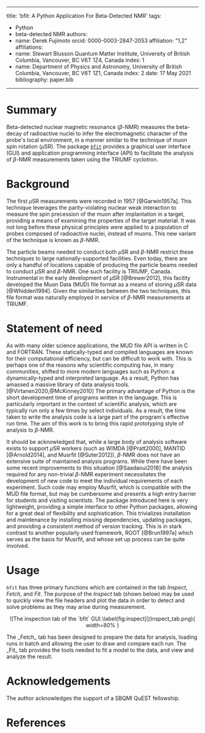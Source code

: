 <!--
JOSS welcomes submissions from broadly diverse research areas. For this reason, we require that authors include in the paper some sentences that explain the software functionality and domain of use to a non-specialist reader. We also require that authors explain the research applications of the software. The paper should be between 250-1000 words.

Your paper should include:

    A list of the authors of the software and their affiliations, using the correct format (see the example below).
    A list of key references, including to other software addressing related needs. Note that the references should include full names of venues, e.g., journals and conferences, not abbreviations only understood in the context of a specific discipline.
    Mention (if applicable) a representative set of past or ongoing research projects using the software and recent scholarly publications enabled by it.
-->

---
title: 'bfit: A Python Application For Beta-Detected NMR'
tags:
  - Python
  - beta-detected NMR
authors:
  - name: Derek Fujimoto
    orcid: 0000-0003-2847-2053
    affiliation: "1,2"
affiliations:
 - name: Stewart Blusson Quantum Matter Institute, University of British Columbia, Vancouver, BC V6T 1Z4, Canada
   index: 1
 - name: Department of Physics and Astronomy, University of British Columbia, Vancouver, BC V6T 1Z1, Canada
   index: 2
date: 17 May 2021
bibliography: paper.bib
---

# Summary

<!---A summary describing the high-level functionality and purpose of the software for a diverse, non-specialist audience.--->
Beta-detected nuclear magnetic resonance ($\beta$-NMR) measures the beta-decay of radioactive nuclei to infer the electromagnetic character of the probe's local environment, in a manner similar to the technique of muon spin rotation ($\mu$SR). The package [`bfit`](https://github.com/dfujim/bfit) provides a graphical user interface (GUI) and application programming interface (API) to facilitate the analysis of $\beta$-NMR measurements taken using the TRIUMF cyclotron.

# Background

The first $\mu$SR measurements were recorded in 1957 [@Garwin1957a]. This technique leverages the parity-violating nuclear weak interaction to measure the spin precession of the muon after implantation in a target, providing a means of examining the properties of the target material. It was not long before these physical principles were applied to a population of probes composed of radioactive nuclei, instead of muons. This new variant of the technique is known as $\beta$-NMR.

The particle beams needed to conduct both $\mu$SR and $\beta$-NMR restrict these techniques to large nationally-supported facilities. Even today, there are only a handful of locations capable of producing the particle beams needed to conduct $\mu$SR and $\beta$-NMR. One such facility is TRIUMF, Canada. Instrumental in the early development of $\mu$SR [@Brewer2012], this facility developed the Muon Data (MUD) file format as a means of storing $\mu$SR data [@Whidden1994]. Given the similarities between the two techniques, this file format was naturally employed in service of $\beta$-NMR measurements at TRIUMF.

# Statement of need

As with many older science applications, the MUD file API is written in C and FORTRAN. These statically-typed and compiled languages are known for their computational efficiency, but can be difficult to work with. This is perhaps one of the reasons why scientific computing has, in many communities, shifted to more modern languages such as Python: a dynamically-typed and interpreted language. As a result, Python has amassed a massive library of data analysis tools.[@Virtanen2020,@McKinney2010] The primary advantage of Python is the short development time of programs written in the language. This is particularly important in the context of scientific analysis, which are typically run only a few times by select individuals. As a result, the time taken to write the analysis code is a large part of the program's effective run time. The aim of this work is to bring this rapid prototyping style of analysis to $\beta$-NMR.

It should be acknowledged that, while a large body of analysis software exists to support $\mu$SR workers (such as WIMDA [@Pratt2000], MANTID [@Arnold2014], and Musrfit [@Suter2012]), $\beta$-NMR does not have an extensive suite of maintained analysis programs. While there have been some recent improvements to this situation [@Saadaoui2018] the analysis required for any non-trivial $\beta$-NMR experiment necessitates the development of new code to meet the individual requirements of each experiment. Such code may employ Musrfit, which is compatible with the MUD file format, but may be cumbersome and presents a high entry barrier for students and visiting scientists. The package introduced here is very lightweight, providing a simple interface to other Python packages, allowing for a great deal of flexibility and sophistication. This trivializes installation and maintenance by installing missing dependencies, updating packages, and providing a consistent method of version tracking. This is in stark contrast to another popularly used framework, ROOT [@Brun1997a] which serves as the basis for Musrfit, and whose set up process can be quite involved.

# Usage

`bfit` has three primary functions which are contained in the tab _Inspect_, _Fetch_, and _Fit_. The purpose of the _Inspect_ tab (shown below) may be used to quickly view the file headers and plot the data in order to detect and solve problems as they may arise during measurement. 
<p style="text-align: center;">
	![The inspection tab of the `bfit` GUI.\label{fig:inspect}](inspect_tab.png){ width=80% }
</p>
The _Fetch_ tab has been designed to prepare the data for analysis, loading runs in batch and allowing the user to draw and compare each run. The _Fit_ tab provides the tools needed to fit a model to the data, and view and analyze the result.

# Acknowledgements

The author acknowledges the support of a SBQMI QuEST fellowship.

# References
